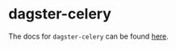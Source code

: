 # dagster-celery

The docs for `dagster-celery` can be found
[here](https://docs.dagster.io/apidocs/libraries/dagster_celery).

